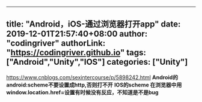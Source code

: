 ﻿
---
title: "Android，iOS-通过浏览器打开app"
date: 2019-12-01T21:57:40+08:00
author: "codingriver"
authorLink: "https://codingriver.github.io"
tags: ["Android","Unity","IOS"]
categories: ["Unity"]
---

<!--more-->


https://www.cnblogs.com/sexintercourse/p/5898242.html
**Android的android:scheme不要设置成http,否则打不开**
**IOS的scheme 在浏览器中用window.location.href=设置有时候没有反应，不知道是不是bug**
